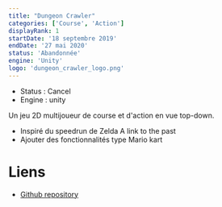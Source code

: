 ```yaml
---
title: "Dungeon Crawler"
categories: ['Course', 'Action']
displayRank: 1
startDate: '18 septembre 2019'
endDate: '27 mai 2020'
status: 'Abandonnée'
engine: 'Unity'
logo: 'dungeon_crawler_logo.png'
---
```


* Status : Cancel 
* Engine : unity

Un jeu 2D multijoueur de course et d'action en vue top-down.

* Inspiré du speedrun de Zelda A link to the past
* Ajouter des fonctionnalités type Mario kart

# Liens
- [Github repository](https://github.com/MatthieuLPro/DungeonCrawler)
